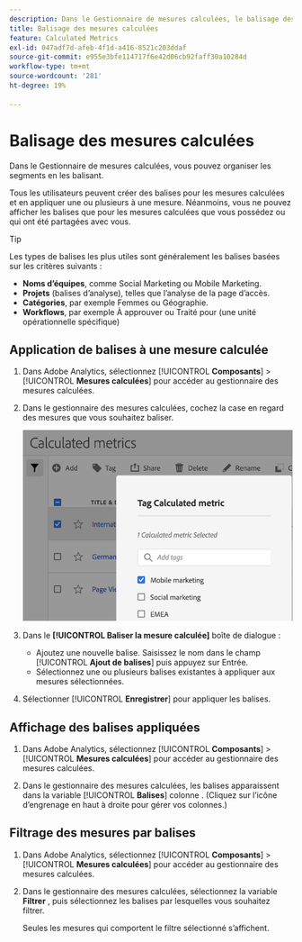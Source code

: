 ```yaml
---
description: Dans le Gestionnaire de mesures calculées, le balisage des segments permet de les organiser.
title: Balisage des mesures calculées
feature: Calculated Metrics
exl-id: 047adf7d-afeb-4f1d-a416-8521c203ddaf
source-git-commit: e955e3bfe114717f6e42d06cb92faff30a10284d
workflow-type: tm+mt
source-wordcount: '281'
ht-degree: 19%

---
```


# Balisage des mesures calculées

Dans le Gestionnaire de mesures calculées, vous pouvez organiser les segments en les balisant.

Tous les utilisateurs peuvent créer des balises pour les mesures calculées et en appliquer une ou plusieurs à une mesure. Néanmoins, vous ne pouvez afficher les balises que pour les mesures calculées que vous possédez ou qui ont été partagées avec vous.

>[!TIP]
>
>Les types de balises les plus utiles sont généralement les balises basées sur les critères suivants :
>
>* **Noms d’équipes**, comme Social Marketing ou Mobile Marketing.
>* **Projets** (balises d’analyse), telles que l’analyse de la page d’accès.
>* **Catégories**, par exemple Femmes ou Géographie.
>* **Workflows**, par exemple À approuver ou Traité pour (une unité opérationnelle spécifique)


## Application de balises à une mesure calculée

1. Dans Adobe Analytics, sélectionnez [!UICONTROL **Composants**] > [!UICONTROL **Mesures calculées**] pour accéder au gestionnaire des mesures calculées.

1. Dans le gestionnaire des mesures calculées, cochez la case en regard des mesures que vous souhaitez baliser.

   ![](assets/cm_add_tags.png)

1. Dans le **[!UICONTROL Baliser la mesure calculée]** boîte de dialogue :

   * Ajoutez une nouvelle balise. Saisissez le nom dans le champ [!UICONTROL **Ajout de balises**] puis appuyez sur Entrée.
   * Sélectionnez une ou plusieurs balises existantes à appliquer aux mesures sélectionnées.

1. Sélectionner [!UICONTROL **Enregistrer**] pour appliquer les balises.

## Affichage des balises appliquées

1. Dans Adobe Analytics, sélectionnez [!UICONTROL **Composants**] > [!UICONTROL **Mesures calculées**] pour accéder au gestionnaire des mesures calculées.

1. Dans le gestionnaire des mesures calculées, les balises apparaissent dans la variable [!UICONTROL **Balises**] colonne . (Cliquez sur l’icône d’engrenage en haut à droite pour gérer vos colonnes.)

## Filtrage des mesures par balises

1. Dans Adobe Analytics, sélectionnez [!UICONTROL **Composants**] > [!UICONTROL **Mesures calculées**] pour accéder au gestionnaire des mesures calculées.

1. Dans le gestionnaire des mesures calculées, sélectionnez la variable **Filtrer** , puis sélectionnez les balises par lesquelles vous souhaitez filtrer.

   Seules les mesures qui comportent le filtre sélectionné s’affichent.
